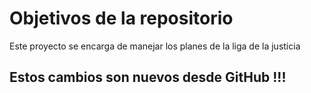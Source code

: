 # Objetivos de la repositorio

Este proyecto se encarga de manejar los planes de la liga de la justicia

## Estos cambios son nuevos desde GitHub !!!

